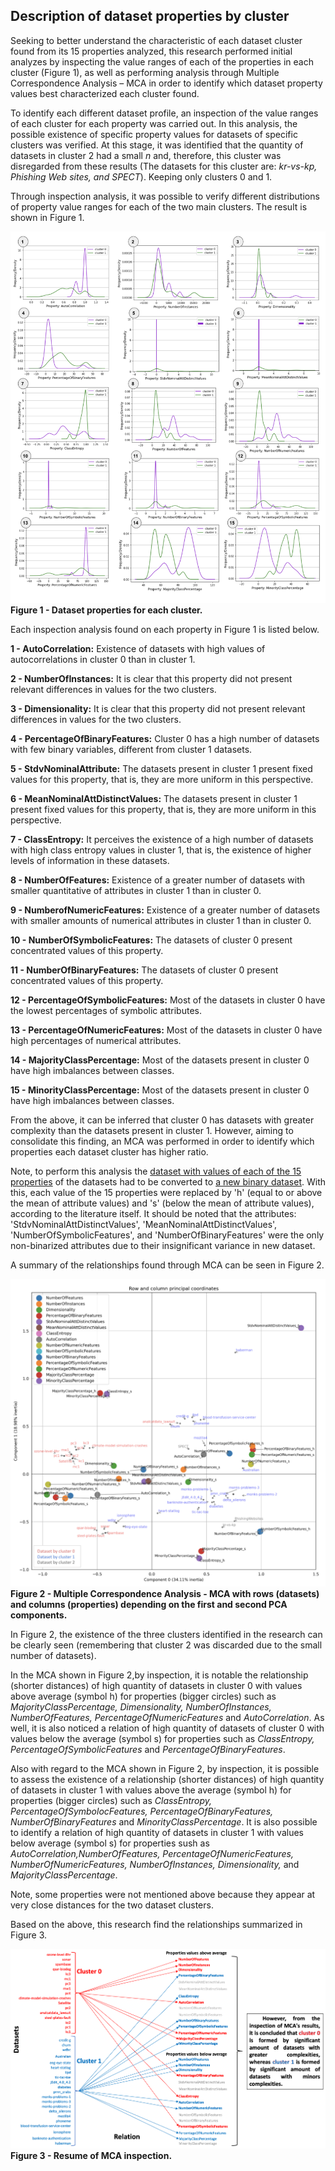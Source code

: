 

## Description of dataset properties by cluster

Seeking to better understand the characteristic of each dataset cluster found from its 15 properties analyzed, this research performed initial analyzes by inspecting the value ranges of each of the properties in each cluster (Figure 1), as well as performing analysis through Multiple Correspondence Analysis – MCA in order to identify which dataset property values best characterized each cluster found.

To identify each different dataset profile, an inspection of the value ranges of each cluster for each property was carried out. In this analysis, the possible existence of specific property values for datasets of specific clusters was verified. At this stage, it was identified that the quantity of datasets in cluster 2 had a small _n_ and, therefore, this cluster was disregarded from these results (The datasets for this cluster are: _kr-vs-kp, Phishing Web sites, and SPECT_). Keeping only clusters 0 and 1.

Through inspection analysis, it was possible to verify different distributions of property value ranges for each of the two main clusters. The result is shown in Figure 1.

![alt text](https://github.com/aanonymoussearch/xai_benchmark/blob/main/Figures/full_properties_by_cluster_in_frame_.png)
**Figure 1 - Dataset properties for each cluster.**

Each inspection analysis found on each property in Figure 1 is listed below.

**1 - AutoCorrelation:** Existence of datasets with high values of autocorrelations in cluster 0 than in cluster 1. 

**2 - NumberOfInstances:** It is clear that this property did not present relevant differences in values for the two clusters.

**3 - Dimensionality:** It is clear that this property did not present relevant differences in values for the two clusters.

**4 - PercentageOfBinaryFeatures:** Cluster 0 has a high number of datasets with few binary variables, different from cluster 1 datasets. 

**5 - StdvNominalAttribute:** The datasets present in cluster 1 present fixed values for this property, that is, they are more uniform in this perspective.

**6 - MeanNominalAttDistinctValues:** The datasets present in cluster 1 present fixed values for this property, that is, they are more uniform in this perspective.

**7 - ClassEntropy:** It perceives the existence of a high number of datasets with high class entropy values ​​in cluster 1, that is, the existence of higher levels of information in these datasets.

**8 - NumberOfFeatures:** Existence of a greater number of datasets with smaller quantitative of attributes in cluster 1 than in cluster 0.

**9 - NumberofNumericFeatures:** Existence of a greater number of datasets with smaller amounts of numerical attributes in cluster 1 than in cluster 0.

**10 - NumberOfSymbolicFeatures:** The datasets of cluster 0 present concentrated values ​​of this property.

**11 - NumberOfBinaryFeatures:** The datasets of cluster 0 present concentrated values ​​of this property.

**12 - PercentageOfSymbolicFeatures:** Most of the datasets in cluster 0 have the lowest percentages of symbolic attributes.

**13 - PercentageOfNumericFeatures:** Most of the datasets in cluster 0 have high percentages of numerical attributes.

**14 - MajorityClassPercentage:** Most of the datasets present in cluster 0 have high imbalances between classes.

**15 - MinorityClassPercentage:** Most of the datasets present in cluster 0 have high imbalances between classes.


From the above, it can be inferred that cluster 0 has datasets with greater complexity than the datasets present in cluster 1. However, aiming to consolidate this finding, an MCA was performed in order to identify which properties each dataset cluster has higher ratio.

Note, to perform this analysis the [dataset with values of each of the 15 properties](https://github.com/josesousaribeiro/XAI-Benchmark/blob/main/Openml/df_dataset_properties.csv) of the datasets had to be converted to [a new binary dataset](https://github.com/josesousaribeiro/XAI-Benchmark/blob/main/Openml/df_properties_binarized.csv). With this, each value of the 15 properties were replaced by 'h' (equal to or above the mean of attribute values) and 's' (below the mean of attribute values), according to the literature itself. It should be noted that the attributes: 'StdvNominalAttDistinctValues', 'MeanNominalAttDistinctValues', 'NumberOfSymbolicFeatures', and 'NumberOfBinaryFeatures' were the only non-binarized attributes due to their insignificant variance in new dataset.

A summary of the relationships found through MCA can be seen in Figure 2.

![alt text](https://github.com/aanonymoussearch/xai_benchmark/blob/main/Figures/mca_dataset_properties.png)
**Figure 2 - Multiple Correspondence Analysis - MCA with rows (datasets) and columns (properties) depending on the first and second PCA components.**

In Figure 2, the existence of the three clusters identified in the research can be clearly seen (remembering that cluster 2 was discarded due to the small number of datasets).

In the MCA shown in Figure 2,by inspection, it is notable the relationship (shorter distances) of high quantity of datasets in cluster 0 with values above average (symbol h) for properties (bigger circles) such as _MajorityClassPercentage, Dimensionality, NumberOfInstances, NumberOfFeatures, PercentageOfNumericFeatures_ and _AutoCorrelation_. As well, it is also noticed a relation of high quantity of datasets of cluster 0 with values below the average (symbol s) for properties such as _ClassEntropy, PercentageOfSymbolicFeatures_ and _PercentageOfBinaryFeatures_.

Also with regard to the MCA shown in Figure 2, by inspection, it is possible to assess the existence of a relationship (shorter distances) of high quantity of datasets in cluster 1 with values above the average (symbol h) for properties (bigger circles) such as _ClassEntropy, PercentageOfSymbolocFeatures, PercentageOfBinaryFeatures, NumberOfBinaryFeatures_ and _MinorityClassPercentage_. It is also possible to identify a relation of high quantity of datasets in cluster 1 with values below average (symbol s) for properties sush as _AutoCorrelation,NumberOfFeatures, PercentageOfNumericFeatures, NumberOfNumericFeatures, NumberOfInstances, Dimensionality,_ and _MajorityClassPercentage_.

Note, some properties were not mentioned above because they appear at very close distances for the two dataset clusters.

Based on the above, this research find the relationships summarized in Figure 3.

![alt text](https://github.com/aanonymoussearch/xai_benchmark/blob/main/Figures/resume_of_properties_relation_new.png)
**Figure 3 - Resume of MCA inspection.**

